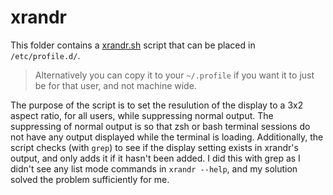 # xrandr

This folder contains a [xrandr.sh](xrandr.sh) script that can be placed in `/etc/profile.d/`.

> Alternatively you can copy it to your `~/.profile` if you want it to just be for that user, and not machine wide.

The purpose of the script is to set the resulution of the display to a 3x2 aspect ratio, for all users, while suppressing normal output.  The suppressing of normal output is so that zsh or bash terminal sessions do not have any output displayed while the terminal is loading.  Additionally, the script checks (with `grep`) to see if the display setting exists in xrandr's output, and only adds it if it hasn't been added.  I did this with grep as I didn't see any list mode commands in `xrandr --help`, and my solution solved the problem sufficiently for me.